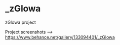 # _zGlowa
zGlowa project

Project screenshots --> https://www.behance.net/gallery/133094401/_zGlowa
